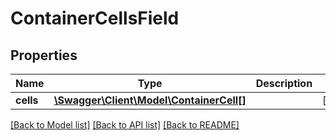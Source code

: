 # ContainerCellsField

## Properties
Name | Type | Description | Notes
------------ | ------------- | ------------- | -------------
**cells** | [**\Swagger\Client\Model\ContainerCell[]**](ContainerCell.md) |  | [optional] 

[[Back to Model list]](../README.md#documentation-for-models) [[Back to API list]](../README.md#documentation-for-api-endpoints) [[Back to README]](../README.md)


